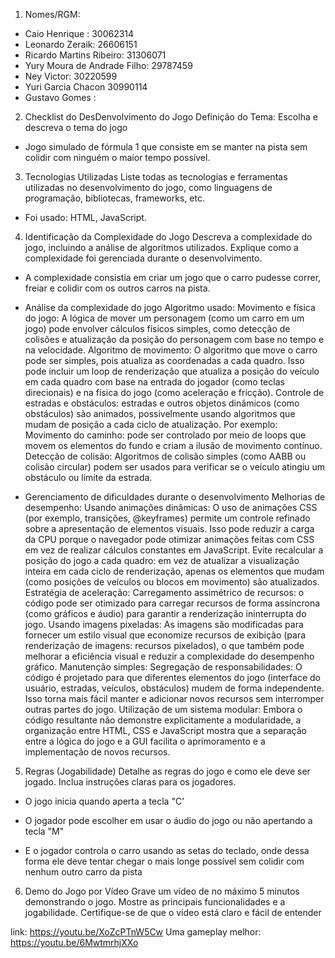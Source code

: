1. Nomes/RGM:
+ Caio Henrique : 30062314
+ Leonardo Zeraik: 26606151
+ Ricardo Martins Ribeiro: 31306071
+ Yury Moura de Andrade Filho: 29787459
+ Ney Victor: 30220599
+ Yuri Garcia Chacon 30990114
+ Gustavo Gomes : 



2. Checklist do DesDenvolvimento do Jogo
Definição do Tema: Escolha e descreva o tema do jogo

- Jogo simulado de fórmula 1 que consiste em se manter na pista sem colidir com ninguém o maior tempo possível.


3. Tecnologias Utilizadas
Liste todas as tecnologias e ferramentas utilizadas no desenvolvimento do jogo, como linguagens de programação, bibliotecas, frameworks, etc.

- Foi usado: HTML, JavaScript.


4. Identificação da Complexidade do Jogo
Descreva a complexidade do jogo, incluindo a análise de algoritmos utilizados.
Explique como a complexidade foi gerenciada durante o desenvolvimento.

- A complexidade consistia em criar um jogo que o carro pudesse correr, freiar e colidir com os outros carros na pista.

- Análise da complexidade do jogo
Algoritmo usado:
Movimento e física do jogo: A lógica de mover um personagem (como um carro em um jogo) pode envolver cálculos físicos simples, como detecção de colisões e atualização da posição do personagem com base no tempo e na velocidade. Algoritmo de movimento: O algoritmo que move o carro pode ser simples, pois atualiza as coordenadas a cada quadro. Isso pode incluir um loop de renderização que atualiza a posição do veículo em cada quadro com base na entrada do jogador (como teclas direcionais) e na física do jogo (como aceleração e fricção). Controle de estradas e obstáculos: estradas e outros objetos dinâmicos (como obstáculos) são animados, possivelmente usando algoritmos que mudam de posição a cada ciclo de atualização. Por exemplo:
Movimento do caminho: pode ser controlado por meio de loops que movem os elementos do fundo e criam a ilusão de movimento contínuo. Detecção de colisão: Algoritmos de colisão simples (como AABB ou colisão circular) podem ser usados ​​para verificar se o veículo atingiu um obstáculo ou limite da estrada.
- Gerenciamento de dificuldades durante o desenvolvimento
Melhorias de desempenho:
Usando animações dinâmicas: O uso de animações CSS (por exemplo, transições, @keyframes) permite um controle refinado sobre a apresentação de elementos visuais. Isso pode reduzir a carga da CPU porque o navegador pode otimizar animações feitas com CSS em vez de realizar cálculos constantes em JavaScript. Evite recalcular a posição do jogo a cada quadro: em vez de atualizar a visualização inteira em cada ciclo de renderização, apenas os elementos que mudam (como posições de veículos ou blocos em movimento) são atualizados. Estratégia de aceleração:
Carregamento assimétrico de recursos: o código pode ser otimizado para carregar recursos de forma assíncrona (como gráficos e áudio) para garantir a renderização ininterrupta do jogo. Usando imagens pixeladas: As imagens são modificadas para fornecer um estilo visual que economize recursos de exibição (para renderização de imagens: recursos pixelados), o que também pode melhorar a eficiência visual e reduzir a complexidade do desempenho gráfico. Manutenção simples:
Segregação de responsabilidades: O código é projetado para que diferentes elementos do jogo (interface do usuário, estradas, veículos, obstáculos) mudem de forma independente. Isso torna mais fácil manter e adicionar novos recursos sem interromper outras partes do jogo. Utilização de um sistema modular: Embora o código resultante não demonstre explicitamente a modularidade, a organização entre HTML, CSS e JavaScript mostra que a separação entre a lógica do jogo e a GUI facilita o aprimoramento e a implementação de novos recursos.

5. Regras (Jogabilidade)
Detalhe as regras do jogo e como ele deve ser jogado.
Inclua instruções claras para os jogadores. 

- O jogo inicia quando aperta a tecla "C'

- O jogador pode escolher em usar o áudio do jogo ou não apertando a tecla "M"

- E o jogador controla o carro usando as setas do teclado, onde dessa forma ele deve tentar chegar o mais longe possível sem colidir com nenhum outro carro da pista

6. Demo do Jogo por Vídeo
Grave um vídeo de no máximo 5 minutos demonstrando o jogo.
Mostre as principais funcionalidades e a jogabilidade.
Certifique-se de que o vídeo está claro e fácil de entender

link: https://youtu.be/XoZcPTnW5Cw
Uma gameplay melhor: https://youtu.be/6MwtmrhjXXo
